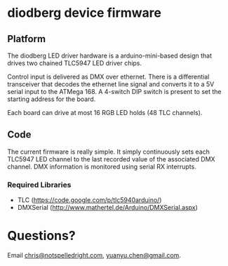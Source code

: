 # diodberg device firmware

## Platform

The diodberg LED driver hardware is a arduino-mini-based design that drives two chained TLC5947 LED driver chips.

Control input is delivered as DMX over ethernet. There is a differential transceiver that decodes the ethernet line signal and converts it to a 5V serial input to the ATMega 168. A 4-switch DIP switch is present to set the starting address for the board.

Each board can drive at most 16 RGB LED holds (48 TLC channels).

## Code

The current firmware is really simple. It simply continuously sets each TLC5947 LED channel to the last recorded value of the associated DMX channel. DMX information is monitored using serial RX interrupts.

### Required Libraries

* TLC (https://code.google.com/p/tlc5940arduino/)
* DMXSerial (http://www.mathertel.de/Arduino/DMXSerial.aspx)

# Questions? 

Email <chris@notspelledright.com>, <yuanyu.chen@gmail.com>.
